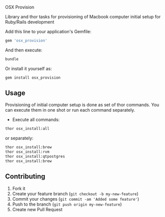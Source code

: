 OSX Provision

Library and thor tasks for provisioning of Macbook computer initial setup for Ruby/Rails development

Add this line to your application's Gemfile:

```bash
gem 'osx_provision'
```

And then execute:

```bash
bundle
```

Or install it yourself as:

```bash
gem install osx_provision
```

## Usage

Provisioning of initial computer setup is done as set of thor commands. You can execute them in one shot
or run each command separately.

* Execute all commands:

```bash
thor osx_install:all
```
or separately:

```bash
thor osx_install:brew
thor osx_install:rvm
thor osx_install:qtpostgres
thor osx_install:brew
```

## Contributing

1. Fork it
2. Create your feature branch (`git checkout -b my-new-feature`)
3. Commit your changes (`git commit -am 'Added some feature'`)
4. Push to the branch (`git push origin my-new-feature`)
5. Create new Pull Request

